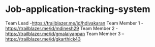# Job-application-tracking-system
Team Lead -https://trailblazer.me/id/hdivakaran
Team Member 1 -https://trailblazer.me/id/mdinesh29
Team Member 2 - https://trailblazer.me/id/gmalaiyappan
Team Member 3 –https://trailblazer.me/id/gkarthick43
